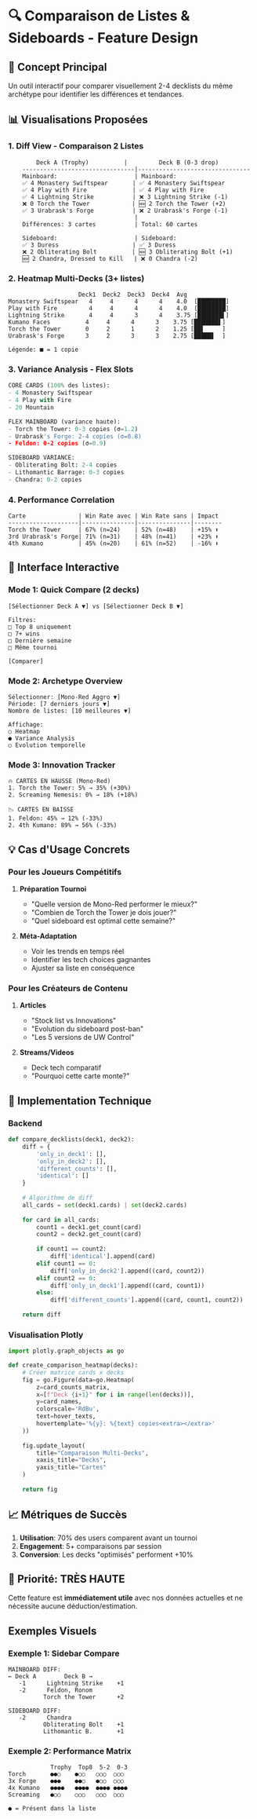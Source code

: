 # 🔍 Comparaison de Listes & Sideboards - Feature Design

## 🎯 Concept Principal

Un outil interactif pour comparer visuellement 2-4 decklists du même archétype pour identifier les différences et tendances.

## 📊 Visualisations Proposées

### 1. **Diff View - Comparaison 2 Listes**

```
        Deck A (Trophy)          |         Deck B (0-3 drop)
    --------------------------------|--------------------------------
    Mainboard:                      | Mainboard:
    ✅ 4 Monastery Swiftspear       | ✅ 4 Monastery Swiftspear
    ✅ 4 Play with Fire             | ✅ 4 Play with Fire
    ✅ 4 Lightning Strike           | ❌ 3 Lightning Strike (-1)
    ❌ 0 Torch the Tower            | 🆕 2 Torch the Tower (+2)
    ✅ 3 Urabrask's Forge           | ❌ 2 Urabrask's Forge (-1)
                                    |
    Différences: 3 cartes           | Total: 60 cartes
    
    Sideboard:                      | Sideboard:
    ✅ 3 Duress                     | ✅ 3 Duress  
    ❌ 2 Obliterating Bolt          | 🆕 3 Obliterating Bolt (+1)
    🆕 2 Chandra, Dressed to Kill   | ❌ 0 Chandra (-2)
```

### 2. **Heatmap Multi-Decks (3+ listes)**

```
                    Deck1  Deck2  Deck3  Deck4  Avg
Monastery Swiftspear   4     4      4      4    4.0  [████████]
Play with Fire         4     4      4      4    4.0  [████████]
Lightning Strike       4     4      3      4    3.75 [███████▌]
Kumano Faces          4     4      4      3    3.75 [███████▌]
Torch the Tower       0     2      1      2    1.25 [██▌     ]
Urabrask's Forge      3     2      3      3    2.75 [█████▌  ]

Légende: ■ = 1 copie
```

### 3. **Variance Analysis - Flex Slots**

```python
CORE CARDS (100% des listes):
- 4 Monastery Swiftspear
- 4 Play with Fire
- 20 Mountain

FLEX MAINBOARD (variance haute):
- Torch the Tower: 0-3 copies (σ=1.2)
- Urabrask's Forge: 2-4 copies (σ=0.8)
- Feldon: 0-2 copies (σ=0.9)

SIDEBOARD VARIANCE:
- Obliterating Bolt: 2-4 copies
- Lithomantic Barrage: 0-3 copies
- Chandra: 0-2 copies
```

### 4. **Performance Correlation**

```
Carte               | Win Rate avec | Win Rate sans | Impact
--------------------|---------------|---------------|--------
Torch the Tower     | 67% (n=24)    | 52% (n=48)    | +15% ⬆️
3rd Urabrask's Forge| 71% (n=31)    | 48% (n=41)    | +23% ⬆️
4th Kumano          | 45% (n=20)    | 61% (n=52)    | -16% ⬇️
```

## 🎨 Interface Interactive

### Mode 1: Quick Compare (2 decks)
```
[Sélectionner Deck A ▼] vs [Sélectionner Deck B ▼]

Filtres:
□ Top 8 uniquement
□ 7+ wins
□ Dernière semaine
□ Même tournoi

[Comparer]
```

### Mode 2: Archetype Overview
```
Sélectionner: [Mono-Red Aggro ▼]
Période: [7 derniers jours ▼]
Nombre de listes: [10 meilleures ▼]

Affichage:
○ Heatmap
● Variance Analysis  
○ Evolution temporelle
```

### Mode 3: Innovation Tracker
```
🔥 CARTES EN HAUSSE (Mono-Red)
1. Torch the Tower: 5% → 35% (+30%)
2. Screaming Nemesis: 0% → 18% (+18%)

📉 CARTES EN BAISSE
1. Feldon: 45% → 12% (-33%)
2. 4th Kumano: 89% → 56% (-33%)
```

## 💡 Cas d'Usage Concrets

### Pour les Joueurs Compétitifs
1. **Préparation Tournoi**
   - "Quelle version de Mono-Red performer le mieux?"
   - "Combien de Torch the Tower je dois jouer?"
   - "Quel sideboard est optimal cette semaine?"

2. **Méta-Adaptation**
   - Voir les trends en temps réel
   - Identifier les tech choices gagnantes
   - Ajuster sa liste en conséquence

### Pour les Créateurs de Contenu
1. **Articles**
   - "Stock list vs Innovations"
   - "Evolution du sideboard post-ban"
   - "Les 5 versions de UW Control"

2. **Streams/Videos**
   - Deck tech comparatif
   - "Pourquoi cette carte monte?"

## 🔧 Implementation Technique

### Backend
```python
def compare_decklists(deck1, deck2):
    diff = {
        'only_in_deck1': [],
        'only_in_deck2': [],
        'different_counts': [],
        'identical': []
    }
    
    # Algorithme de diff
    all_cards = set(deck1.cards) | set(deck2.cards)
    
    for card in all_cards:
        count1 = deck1.get_count(card)
        count2 = deck2.get_count(card)
        
        if count1 == count2:
            diff['identical'].append(card)
        elif count1 == 0:
            diff['only_in_deck2'].append((card, count2))
        elif count2 == 0:
            diff['only_in_deck1'].append((card, count1))
        else:
            diff['different_counts'].append((card, count1, count2))
    
    return diff
```

### Visualisation Plotly
```python
import plotly.graph_objects as go

def create_comparison_heatmap(decks):
    # Créer matrice cards x decks
    fig = go.Figure(data=go.Heatmap(
        z=card_counts_matrix,
        x=[f"Deck {i+1}" for i in range(len(decks))],
        y=card_names,
        colorscale='RdBu',
        text=hover_texts,
        hovertemplate='%{y}: %{text} copies<extra></extra>'
    ))
    
    fig.update_layout(
        title="Comparaison Multi-Decks",
        xaxis_title="Decks",
        yaxis_title="Cartes"
    )
    
    return fig
```

## 📈 Métriques de Succès

1. **Utilisation**: 70% des users comparent avant un tournoi
2. **Engagement**: 5+ comparaisons par session
3. **Conversion**: Les decks "optimisés" performent +10%

## 🚀 Priorité: TRÈS HAUTE

Cette feature est **immédiatement utile** avec nos données actuelles et ne nécessite aucune déduction/estimation.

## Exemples Visuels

### Exemple 1: Sidebar Compare
```
MAINBOARD DIFF:
← Deck A        Deck B →
   -1      Lightning Strike    +1
   -2      Feldon, Ronom       
          Torch the Tower      +2
   
SIDEBOARD DIFF:
   -2      Chandra             
          Obliterating Bolt    +1
          Lithomantic B.       +1
```

### Exemple 2: Performance Matrix
```
            Trophy  Top8  5-2  0-3
Torch       ●●○    ●○○   ○○○  ○○○
3x Forge    ●●●    ●●○   ●○○  ○○○
4x Kumano   ●●●●   ●●●●  ●●●● ●●●●
Screaming   ●○○    ○○○   ○○○  ○○○

● = Présent dans la liste
```